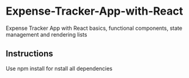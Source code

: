 # Expense-Tracker-App-with-React
 Expense Tracker App with React basics, functional components, state management and rendering lists
 
 ## Instructions
 
 Use npm install for nstall all dependencies 
